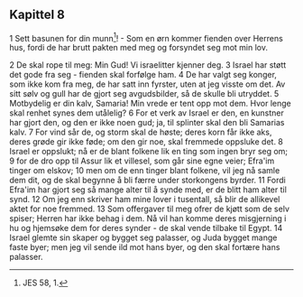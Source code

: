 ## Kapittel 8

1 Sett basunen for din munn[^1]! - Som en ørn kommer fienden over Herrens hus, fordi de har brutt pakten med meg og forsyndet seg mot min lov.

2 De skal rope til meg: Min Gud! Vi israelitter kjenner deg.
3 Israel har støtt det gode fra seg - fienden skal forfølge ham.
4 De har valgt seg konger, som ikke kom fra meg, de har satt inn fyrster, uten at jeg visste om det. Av sitt sølv og gull har de gjort seg avgudsbilder, så de skulle bli utryddet.
5 Motbydelig er din kalv, Samaria! Min vrede er tent opp mot dem. Hvor lenge skal renhet synes dem utålelig?
6 For et verk av Israel er den, en kunstner har gjort den, og den er ikke noen gud; ja, til splinter skal den bli Samarias kalv.
7 For vind sår de, og storm skal de høste; deres korn får ikke aks, deres grøde gir ikke føde; om den gir noe, skal fremmede oppsluke det.
8 Israel er oppslukt; nå er de blant folkene lik en ting som ingen bryr seg om;
9 for de dro opp til Assur lik et villesel, som går sine egne veier; Efra'im tinger om elskov;
10 men om de enn tinger blant folkene, vil jeg nå samle dem dit, og de skal begynne å bli færre under storkongens byrder.
11 Fordi Efra'im har gjort seg så mange alter til å synde med, er de blitt ham alter til synd.
12 Om jeg enn skriver ham mine lover i tusentall, så blir de allikevel aktet for noe fremmed.
13 Som offergaver til meg ofrer de kjøtt som de selv spiser; Herren har ikke behag i dem. Nå vil han komme deres misgjerning i hu og hjemsøke dem for deres synder - de skal vende tilbake til Egypt.
14 Israel glemte sin skaper og bygget seg palasser, og Juda bygget mange faste byer; men jeg vil sende ild mot hans byer, og den skal fortære hans palasser.


[^1]:  JES 58, 1.
